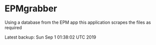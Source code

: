 # EPMgrabber
Using a database from the EPM app this application scrapes the files as required


Latest backup: Sun Sep 1 01:38:02 UTC 2019

